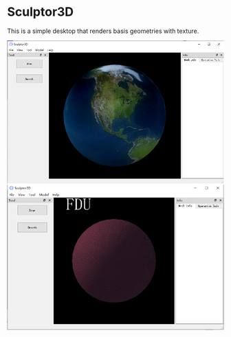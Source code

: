 # Sculptor3D
This is a simple desktop that renders basis geometries with texture.

![](https://github.com/windless1015/Sculptor3D/blob/master/src/earthTex.png)
![](https://github.com/windless1015/Sculptor3D/blob/master/src/leatherTex.png)
